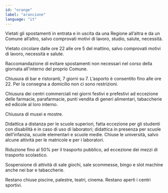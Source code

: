 ```yaml
---
id: "orange"
label: "arancione"
language: "it"
---
```

Vietati gli spostamenti in entrata e in uscita da una Regione all’altra e da un Comune all’altro, salvo comprovati motivi di lavoro, studio, salute, necessità.

Vietato circolare dalle ore 22 alle ore 5 del mattino, salvo comprovati motivi di lavoro, necessità e salute.

Raccomandazione di evitare spostamenti non necessari nel corso della giornata all'interno del proprio Comune.

Chiusura di bar e ristoranti, 7 giorni su 7. L’asporto è consentito fino alle ore 22. Per la consegna a domicilio non ci sono restrizioni.

Chiusura dei centri commerciali nei giorni festivi e prefestivi ad eccezione delle farmacie, parafarmacie, punti vendita di generi alimentari, tabaccherie ed edicole al loro interno.

Chiusura di musei e mostre.

Didattica a distanza per le scuole superiori, fatta eccezione per gli studenti con disabilità e in caso di uso di laboratori; didattica in presenza per scuole dell’infanzia, scuole elementari e scuole medie. Chiuse le università, salvo alcune attività per le matricole e per i laboratori.

Riduzione fino al 50% per il trasporto pubblico, ad eccezione dei mezzi di trasporto scolastico.

Sospensione di attività di sale giochi, sale scommesse, bingo e slot machine anche nei bar e tabaccherie.

Restano chiuse piscine, palestre, teatri, cinema. Restano aperti i centri sportivi.